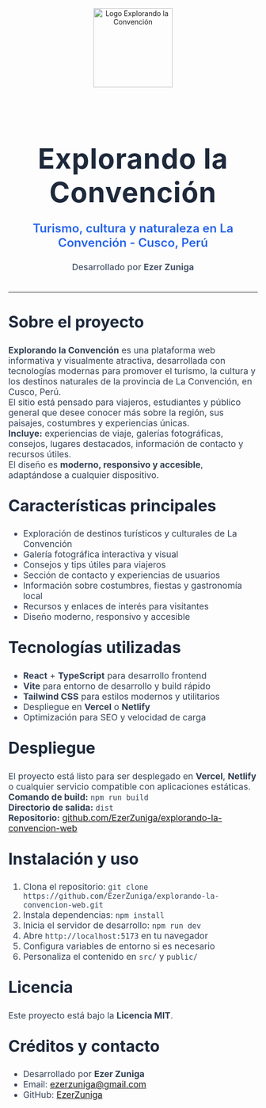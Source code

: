 

<div align="center">
	<img src="public/images/logo.png" alt="Logo Explorando la Convención" width="160" style="margin-bottom: 2rem;" />
	<h1 style="font-size:3.5rem; color:#1e293b; font-family:Inter,Arial,sans-serif; margin-bottom:1rem; letter-spacing:1px;">Explorando la Convención</h1>
	<p style="font-size:1.5rem; color:#2563eb; font-weight:600; margin-bottom:1.5rem;">Turismo, cultura y naturaleza en La Convención - Cusco, Perú</p>
	<span style="font-size:1.1rem; color:#475569; font-weight:500;">Desarrollado por <b>Ezer Zuniga</b></span>
</div>

<hr style="margin:2.5rem 0;">

<h2 style="color:#1e293b; font-size:2rem; margin-top:2rem;">Sobre el proyecto</h2>
<p style="font-size:1.1rem; color:#334155; margin-bottom:1.5rem;">
	<b>Explorando la Convención</b> es una plataforma web informativa y visualmente atractiva, desarrollada con tecnologías modernas para promover el turismo, la cultura y los destinos naturales de la provincia de La Convención, en Cusco, Perú.<br>
	El sitio está pensado para viajeros, estudiantes y público general que desee conocer más sobre la región, sus paisajes, costumbres y experiencias únicas.<br>
	<b>Incluye:</b> experiencias de viaje, galerías fotográficas, consejos, lugares destacados, información de contacto y recursos útiles.<br>
	El diseño es <b>moderno, responsivo y accesible</b>, adaptándose a cualquier dispositivo.
</p>

<h2 style="color:#1e293b; font-size:2rem; margin-top:2rem;">Características principales</h2>
<ul style="font-size:1.1rem; color:#334155; margin-bottom:1.5rem;">
	<li>Exploración de destinos turísticos y culturales de La Convención</li>
	<li>Galería fotográfica interactiva y visual</li>
	<li>Consejos y tips útiles para viajeros</li>
	<li>Sección de contacto y experiencias de usuarios</li>
	<li>Información sobre costumbres, fiestas y gastronomía local</li>
	<li>Recursos y enlaces de interés para visitantes</li>
	<li>Diseño moderno, responsivo y accesible</li>
</ul>

<h2 style="color:#1e293b; font-size:2rem; margin-top:2rem;">Tecnologías utilizadas</h2>
<ul style="font-size:1.1rem; color:#334155; margin-bottom:1.5rem;">
	<li><b>React</b> + <b>TypeScript</b> para desarrollo frontend</li>
	<li><b>Vite</b> para entorno de desarrollo y build rápido</li>
	<li><b>Tailwind CSS</b> para estilos modernos y utilitarios</li>
	<li>Despliegue en <b>Vercel</b> o <b>Netlify</b></li>
	<li>Optimización para SEO y velocidad de carga</li>
</ul>

<h2 style="color:#1e293b; font-size:2rem; margin-top:2rem;">Despliegue</h2>
<p style="font-size:1.1rem; color:#334155; margin-bottom:1.5rem;">
	El proyecto está listo para ser desplegado en <b>Vercel</b>, <b>Netlify</b> o cualquier servicio compatible con aplicaciones estáticas.<br>
	<b>Comando de build:</b> <code>npm run build</code><br>
	<b>Directorio de salida:</b> <code>dist</code><br>
	<b>Repositorio:</b> <a href="https://github.com/EzerZuniga/explorando-la-convencion-web" target="_blank">github.com/EzerZuniga/explorando-la-convencion-web</a>
</p>

<h2 style="color:#1e293b; font-size:2rem; margin-top:2rem;">Instalación y uso</h2>
<ol style="font-size:1.1rem; color:#334155; margin-bottom:1.5rem;">
	<li>Clona el repositorio: <code>git clone https://github.com/EzerZuniga/explorando-la-convencion-web.git</code></li>
	<li>Instala dependencias: <code>npm install</code></li>
	<li>Inicia el servidor de desarrollo: <code>npm run dev</code></li>
	<li>Abre <code>http://localhost:5173</code> en tu navegador</li>
	<li>Configura variables de entorno si es necesario</li>
	<li>Personaliza el contenido en <code>src/</code> y <code>public/</code></li>
</ol>

<h2 style="color:#1e293b; font-size:2rem; margin-top:2rem;">Licencia</h2>
<p style="font-size:1.1rem; color:#334155; margin-bottom:1.5rem;">Este proyecto está bajo la <b>Licencia MIT</b>.</p>

<h2 style="color:#1e293b; font-size:2rem; margin-top:2rem;">Créditos y contacto</h2>
<ul style="font-size:1.1rem; color:#334155; margin-bottom:2rem;">
	<li>Desarrollado por <b>Ezer Zuniga</b></li>
	<li>Email: <a href="mailto:ezerzuniga@gmail.com">ezerzuniga@gmail.com</a></li>
	<li>GitHub: <a href="https://github.com/EzerZuniga" target="_blank">EzerZuniga</a></li>
</ul>
